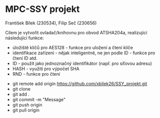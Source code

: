 # MPC-SSY projekt

František Bílek (230534), Filip Seč (230656)

Cílem je vytvořit ovladač/knihovnu pro obvod ATSHA204a, realizující následující funkce:
* úložiště klíčů pro AES128 - funkce pro uložení a čtení klíče
* identifikace zařízení - nějak inteligentně, ne jen podle ID - funkce pro čtení ID atd.
* ID - použít jako jednoznačný identifikátor (např. pro síťovou adresu)
* HASH - využití pro výpočet SHA
* RND - funkce pro čtení

- git remote add origin https://github.com/xbilek26/SSY_projekt.git
- git clone
- git add .
- git commit -m "Message"
- git push origin
- git pull origin
